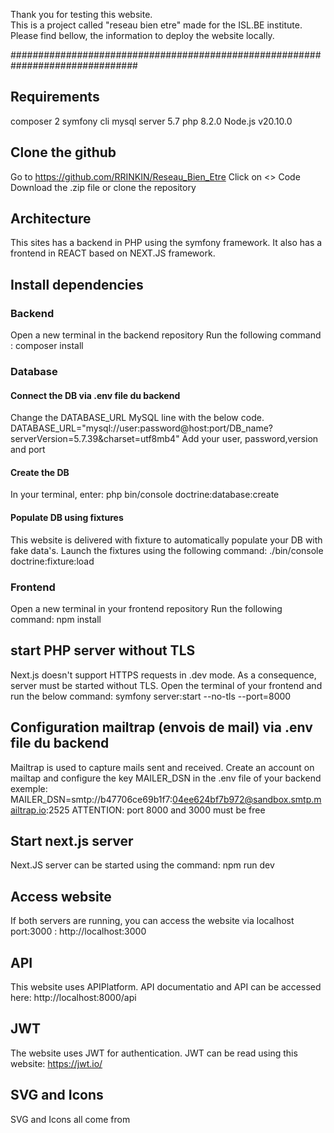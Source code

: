 
Thank you for testing this website.                                        
This is a project called "reseau bien etre" made for the ISL.BE institute. 
Please find bellow, the information to deploy the website locally. 

###############################################################################

## Requirements
composer 2
symfony cli
mysql server 5.7
php 8.2.0
Node.js v20.10.0

## Clone the github
Go to https://github.com/RRINKIN/Reseau_Bien_Etre
Click on <> Code
Download the .zip file or clone the repository

## Architecture
This sites has a backend in PHP using the symfony framework.
It also has a frontend in REACT based on NEXT.JS framework.

## Install dependencies
### Backend
Open a new terminal in the backend repository
Run the following command :
composer install

### Database
#### Connect the DB via .env file du backend
Change the DATABASE_URL MySQL line with the below code.
DATABASE_URL="mysql://user:password@host:port/DB_name?serverVersion=5.7.39&charset=utf8mb4"
Add your user, password,version and port

#### Create the DB
In your terminal, enter: 
php bin/console doctrine:database:create
#### Populate DB using fixtures
This website is delivered with fixture to automatically populate your DB with fake data's.
Launch the fixtures using the following command: ./bin/console doctrine:fixture:load

### Frontend
Open a new terminal in your frontend repository
Run the following command:
npm install

## start PHP server without TLS 
Next.js doesn't support HTTPS requests in .dev mode. 
As a consequence, server must be started without TLS. 
Open the terminal of your frontend and run the below command:
symfony server:start --no-tls --port=8000

## Configuration mailtrap (envois de mail) via .env file du backend
Mailtrap is used to capture mails sent and received.
Create an account on mailtap and configure the key MAILER_DSN in the .env file of your backend
exemple:
MAILER_DSN=smtp://b47706ce69b1f7:04ee624bf7b972@sandbox.smtp.mailtrap.io:2525
ATTENTION: port 8000 and 3000 must be free

## Start next.js server
Next.JS server can be started using the command: npm run dev

## Access website
If both servers are running, you can access the website via localhost port:3000 : http://localhost:3000

## API
This website uses APIPlatform.
API documentatio and API can be accessed here: 
http://localhost:8000/api

## JWT
The website uses JWT for authentication.
JWT can be read using this website: https://jwt.io/

## SVG and Icons
SVG and Icons all come from <!--!Font Awesome Free 6.5.1 by @fontawesome - https://fontawesome.com License - https://fontawesome.com/license/free Copyright 2024 Fonticons, Inc.-->